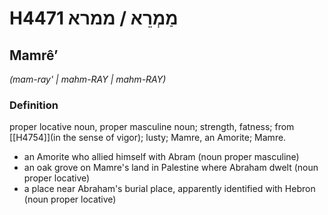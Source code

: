 # H4471 מַמְרֵא / ממרא

## Mamrêʼ

_(mam-ray' | mahm-RAY | mahm-RAY)_

### Definition

proper locative noun, proper masculine noun; strength, fatness; from [[H4754]](in the sense of vigor); lusty; Mamre, an Amorite; Mamre.

- an Amorite who allied himself with Abram (noun proper masculine)
- an oak grove on Mamre's land in Palestine where Abraham dwelt (noun proper locative)
- a place near Abraham's burial place, apparently identified with Hebron (noun proper locative)
